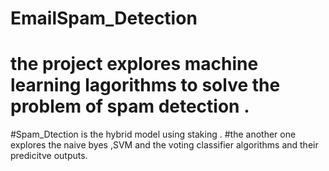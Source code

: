 # EmailSpam_Detection 
# the project  explores machine learning lagorithms to solve the problem of spam detection .
#Spam_Dtection is the hybrid model using staking .
#the another one explores the naive byes ,SVM and the voting classifier algorithms and their predicitve outputs.
